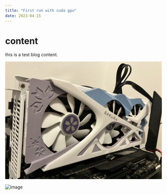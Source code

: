 ```yaml
---
title: "First run with cuda gpu"
date: 2023-04-15
---
```

# content 
this is a test blog content.
<!-- I want to upload an image -->
<!--this url does not work properly -->
![image](/images/2023-04-15-something/gpu.jpg) 
<!-- this url works properly -->
![image](https://raw.githubusercontent.com/username/username.github.io/master/images/2023-04-15-something/gpu.jpg)
